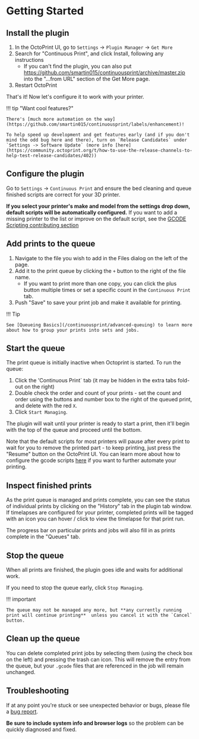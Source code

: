 # Getting Started

## Install the plugin

1. In the OctoPrint UI, go to `Settings` -> `Plugin Manager` -> `Get More`
1. Search for "Continuous Print", and click Install, following any instructions
   * If you can't find the plugin, you can also put https://github.com/smartin015/continuousprint/archive/master.zip into the "...from URL" section of the Get More page.
1. Restart OctoPrint

That's it! Now let's configure it to work with your printer.

!!! tip "Want cool features?"

    There's [much more automation on the way](https://github.com/smartin015/continuousprint/labels/enhancement)!

    To help speed up development and get features early (and if you don't mind the odd bug here and there), turn on `Release Candidates` under `Settings -> Software Update` (more info [here](https://community.octoprint.org/t/how-to-use-the-release-channels-to-help-test-release-candidates/402))

## Configure the plugin

Go to `Settings` -> `Continuous Print` and ensure the bed cleaning and queue finished scripts are correct for your 3D printer.

**If you select your printer's make and model from the settings drop down, default scripts will be automatically configured.** If you want to add a missing printer to the list or improve on the default script, see the [GCODE Scripting contributing section](/continuousprint/gcode-scripting#contributing)

## Add prints to the queue

1. Navigate to the file you wish to add in the Files dialog on the left of the page.
1. Add it to the print queue by clicking the `+` button to the right of the file name.
   * If you want to print more than one copy, you can click the plus button multiple times or set a specific count in the `Continuous Print` tab.
1. Push "Save" to save your print job and make it available for printing.

!!! Tip

    See [Queueing Basics](/continuousprint/advanced-queuing) to learn more about how to group your prints into sets and jobs.

## Start the queue

The print queue is initially inactive when Octoprint is started. To run the queue:

1. Click the 'Continuous Print` tab (it may be hidden in the extra tabs fold-out on the right)
1. Double check the order and count of your prints - set the count and order using the buttons and number box to the right of the queued print, and delete with the red `X`.
1. Click `Start Managing`.

The plugin will wait until your printer is ready to start a print, then it'll begin with the top of the queue and proceed until the bottom.

Note that the default scripts for most printers will pause after every print to wait for you to remove the printed part - to keep printing, just press the "Resume" button on the OctoPrint UI. You can learn more about how to configure the gcode scripts [here](/continuousprint/gcode-scripting) if you want to further automate your printing.

## Inspect finished prints

As the print queue is managed and prints complete, you can see the status of individual prints by clicking on the "History" tab in the plugin tab window. If timelapses are configured for your printer, completed prints will be tagged with an icon you can hover / click to view the timelapse for that print run.

The progress bar on particular prints and jobs will also fill in as prints complete in the "Queues" tab.

## Stop the queue

When all prints are finished, the plugin goes idle and waits for additional work.

If you need to stop the queue early, click `Stop Managing`.

!!! important

    The queue may not be managed any more, but **any currently running print will continue printing**  unless you cancel it with the `Cancel` button.

## Clean up the queue

You can delete completed print jobs by selecting them (using the check box on the left) and pressing the trash can icon. This will remove the entry from the queue, but your `.gcode` files that are referenced in the job will remain unchanged.

## Troubleshooting

If at any point you're stuck or see unexpected behavior or bugs, please file a [bug report](https://github.com/smartin015/continuousprint/issues/new?assignees=&labels=bug&template=bug_report.md&title=).

**Be sure to include system info and browser logs** so the problem can be quickly diagnosed and fixed.
